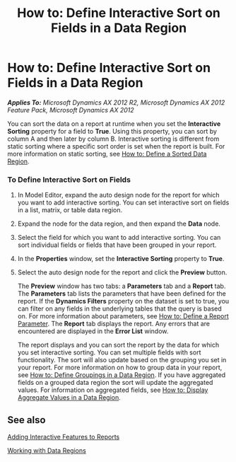 ﻿---
title: 'How to: Define Interactive Sort on Fields in a Data Region'
TOCTitle: 'How to: Define Interactive Sort on Fields in a Data Region'
ms:assetid: 108acf7b-2404-4003-bf37-151d481bfb38
ms:mtpsurl: https://technet.microsoft.com/en-us/library/Ee873246(v=AX.60)
ms:contentKeyID: 28119310
ms.date: 11/07/2012
mtps_version: v=AX.60
---

# How to: Define Interactive Sort on Fields in a Data Region 


_**Applies To:** Microsoft Dynamics AX 2012 R2, Microsoft Dynamics AX 2012 Feature Pack, Microsoft Dynamics AX 2012_

You can sort the data on a report at runtime when you set the **Interactive Sorting** property for a field to **True**. Using this property, you can sort by column A and then later by column B. Interactive sorting is different from static sorting where a specific sort order is set when the report is built. For more information on static sorting, see [How to: Define a Sorted Data Region](how-to-define-a-sorted-data-region.md).

### To Define Interactive Sort on Fields

1.  In Model Editor, expand the auto design node for the report for which you want to add interactive sorting. You can set interactive sort on fields in a list, matrix, or table data region.

2.  Expand the node for the data region, and then expand the **Data** node.

3.  Select the field for which you want to add interactive sorting. You can sort individual fields or fields that have been grouped in your report.

4.  In the **Properties** window, set the **Interactive Sorting** property to **True**.

5.  Select the auto design node for the report and click the **Preview** button.
    
    The **Preview** window has two tabs: a **Parameters** tab and a **Report** tab. The **Parameters** tab lists the parameters that have been defined for the report. If the **Dynamics Filters** property on the dataset is set to true, you can filter on any fields in the underlying tables that the query is based on. For more information about parameters, see [How to: Define a Report Parameter](how-to-define-a-report-parameter.md). The **Report** tab displays the report. Any errors that are encountered are displayed in the **Error List** window.
    
    The report displays and you can sort the report by the data for which you set interactive sorting. You can set multiple fields with sort functionality. The sort will also update based on the grouping you set in your report. For more information on how to group data in your report, see [How to: Define Groupings in a Data Region](how-to-define-groupings-in-a-data-region.md). If you have aggregated fields on a grouped data region the sort will update the aggregated values. For information on aggregated fields, see [How to: Display Aggregate Values in a Data Region](how-to-display-aggregate-values-in-a-data-region.md).

## See also

[Adding Interactive Features to Reports](adding-interactive-features-to-reports.md)

[Working with Data Regions](working-with-data-regions.md)

